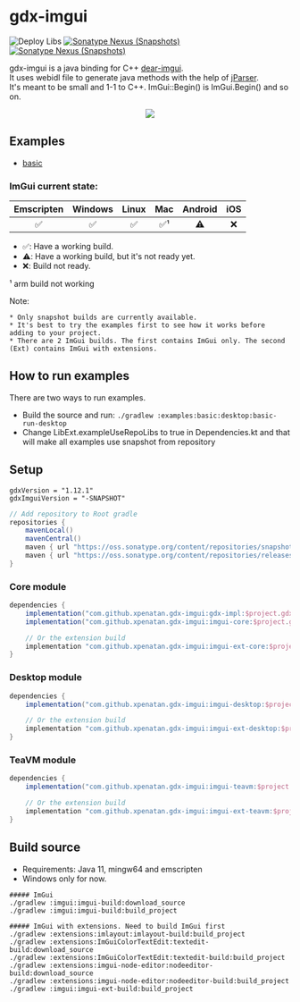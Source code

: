 # gdx-imgui
![Deploy Libs](https://github.com/xpenatan/gdx-imgui/workflows/Deploy%20Libs/badge.svg)
[![Sonatype Nexus (Snapshots)](https://img.shields.io/nexus/r/com.github.xpenatan.gdx-imgui/imgui-core?nexusVersion=2&server=https%3A%2F%2Foss.sonatype.org&label=release)](https://repo.maven.apache.org/maven2/com/github/xpenatan/gdx-imgui/)
[![Sonatype Nexus (Snapshots)](https://img.shields.io/nexus/s/com.github.xpenatan.gdx-imgui/imgui-core?server=https%3A%2F%2Foss.sonatype.org&label=snapshot)](https://oss.sonatype.org/content/repositories/snapshots/com/github/xpenatan/gdx-imgui/)


gdx-imgui is a java binding for C++ [dear-imgui](https://github.com/ocornut/imgui). <br>
It uses webidl file to generate java methods with the help of [jParser](https://github.com/xpenatan/jParser). <br>
It's meant to be small and 1-1 to C++. ImGui::Begin() is ImGui.Begin() and so on.

<p align="center"><img src="https://i.imgur.com/rXk4Aq0.gif"/></p>

## Examples
* [basic](https://xpenatan.github.io/gdx-imgui/basic/)

### ImGui current state:

| Emscripten | Windows | Linux | Mac | Android | iOS |
|:----------:|:-------:|:-----:|:---:|:-------:|:---:|
|     ✅      | ✅ | ✅ | ✅¹  | ⚠️ | ❌ |

* ✅: Have a working build.
* ⚠️: Have a working build, but it's not ready yet.
* ❌: Build not ready.

¹ arm build not working

Note: 
```
* Only snapshot builds are currently available. 
* It's best to try the examples first to see how it works before adding to your project.
* There are 2 ImGui builds. The first contains ImGui only. The second (Ext) contains ImGui with extensions. 
```

## How to run examples
There are two ways to run examples. 
* Build the source and run:
```./gradlew :examples:basic:desktop:basic-run-desktop```
* Change LibExt.exampleUseRepoLibs to true in Dependencies.kt and that will make all examples use snapshot from repository

## Setup

    gdxVersion = "1.12.1"
    gdxImguiVersion = "-SNAPSHOT"

```groovy
// Add repository to Root gradle
repositories {
    mavenLocal()
    mavenCentral()
    maven { url "https://oss.sonatype.org/content/repositories/snapshots/" }
    maven { url "https://oss.sonatype.org/content/repositories/releases/" }
}
```

### Core module
```groovy
dependencies {
    implementation("com.github.xpenatan.gdx-imgui:gdx-impl:$project.gdxImguiVersion")
    implementation("com.github.xpenatan.gdx-imgui:imgui-core:$project.gdxImguiVersion")

    // Or the extension build
    implementation "com.github.xpenatan.gdx-imgui:imgui-ext-core:$project.gdxImguiVersion"
}
```

### Desktop module
```groovy
dependencies {
    implementation("com.github.xpenatan.gdx-imgui:imgui-desktop:$project.gdxImguiVersion")

    // Or the extension build
    implementation "com.github.xpenatan.gdx-imgui:imgui-ext-desktop:$project.gdxImguiVersion"
}
```

### TeaVM module
```groovy
dependencies {
    implementation("com.github.xpenatan.gdx-imgui:imgui-teavm:$project.gdxImguiVersion")

    // Or the extension build
    implementation "com.github.xpenatan.gdx-imgui:imgui-ext-teavm:$project.gdxImguiVersion"
}
```

## Build source

* Requirements: Java 11, mingw64 and emscripten
* Windows only for now.

```
##### ImGui
./gradlew :imgui:imgui-build:download_source
./gradlew :imgui:imgui-build:build_project
```
```
##### ImGui with extensions. Need to build ImGui first
./gradlew :extensions:imlayout:imlayout-build:build_project
./gradlew :extensions:ImGuiColorTextEdit:textedit-build:download_source
./gradlew :extensions:ImGuiColorTextEdit:textedit-build:build_project
./gradlew :extensions:imgui-node-editor:nodeeditor-build:download_source
./gradlew :extensions:imgui-node-editor:nodeeditor-build:build_project
./gradlew :imgui:imgui-ext-build:build_project
```